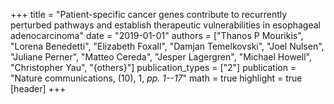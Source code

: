 +++
title = "Patient-specific cancer genes contribute to recurrently perturbed pathways and establish therapeutic vulnerabilities in esophageal adenocarcinoma"
date = "2019-01-01"
authors = ["Thanos P Mourikis", "Lorena Benedetti", "Elizabeth Foxall", "Damjan Temelkovski", "Joel Nulsen", "Juliane Perner", "Matteo Cereda", "Jesper Lagergren", "Michael Howell", "Christopher Yau", "{others}"]
publication_types = ["2"]
publication = "Nature communications, (10), 1, _pp. 1--17_"
math = true
highlight = true
[header]
+++
